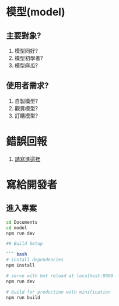 # 模型(model)
 
## 主要對象?

1. 模型同好?
2. 模型初學者?
3. 模型麻瓜?

## 使用者需求?

1. 自製模型?
2. 觀賞模型?
3. 訂購模型?



# 錯誤回報

1. [請寫進這裡](https://github.com/jinglunT/model/issues)

# 寫給開發者

## 進入專案

``` bash
cd Documents
cd model
npm run dev

## Build Setup

``` bash
# install dependencies
npm install

# serve with hot reload at localhost:8080
npm run dev

# build for production with minification
npm run build
